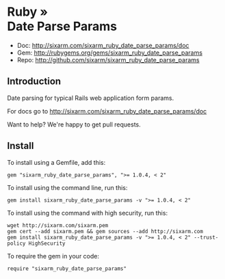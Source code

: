 # Ruby » <br> Date Parse Params

* Doc: <http://sixarm.com/sixarm_ruby_date_parse_params/doc>
* Gem: <http://rubygems.org/gems/sixarm_ruby_date_parse_params>
* Repo: <http://github.com/sixarm/sixarm_ruby_date_parse_params>
<!--HEADER-SHUT-->


## Introduction
 
Date parsing for typical Rails web application form params.

For docs go to <http://sixarm.com/sixarm_ruby_date_parse_params/doc>

Want to help? We're happy to get pull requests.


<!--INSTALL-OPEN-->

## Install

To install using a Gemfile, add this:

    gem "sixarm_ruby_date_parse_params", ">= 1.0.4, < 2"

To install using the command line, run this:

    gem install sixarm_ruby_date_parse_params -v ">= 1.0.4, < 2"

To install using the command with high security, run this:

    wget http://sixarm.com/sixarm.pem
    gem cert --add sixarm.pem && gem sources --add http://sixarm.com
    gem install sixarm_ruby_date_parse_params -v ">= 1.0.4, < 2" --trust-policy HighSecurity

To require the gem in your code:

    require "sixarm_ruby_date_parse_params"

<!--INSTALL-SHUT-->
